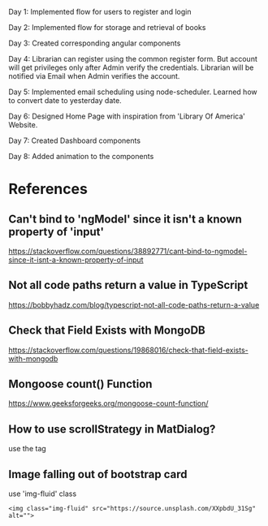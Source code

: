Day 1:
Implemented flow for users to register and login

Day 2:
Implemented flow for storage and retrieval of books

Day 3:
Created corresponding angular components

Day 4:
Librarian can register using the common register form. But account will get privileges only after Admin verify the credentials. Librarian will be notified via Email when Admin verifies the account.

Day 5:
Implemented email scheduling using node-scheduler.
Learned how to convert date to yesterday date.

Day 6:
Designed Home Page with inspiration from 'Library Of America' Website.

Day 7:
Created Dashboard components

Day 8:
Added animation to the components

# References

## Can't bind to 'ngModel' since it isn't a known property of 'input'

https://stackoverflow.com/questions/38892771/cant-bind-to-ngmodel-since-it-isnt-a-known-property-of-input

## Not all code paths return a value in TypeScript

https://bobbyhadz.com/blog/typescript-not-all-code-paths-return-a-value

## Check that Field Exists with MongoDB
https://stackoverflow.com/questions/19868016/check-that-field-exists-with-mongodb

## Mongoose count() Function
https://www.geeksforgeeks.org/mongoose-count-function/

## How to use scrollStrategy in MatDialog?

use the <mat-dialog-content> tag

## Image falling out of bootstrap card
use 'img-fluid' class
```
<img class="img-fluid" src="https://source.unsplash.com/XXpbdU_31Sg" alt="">
```